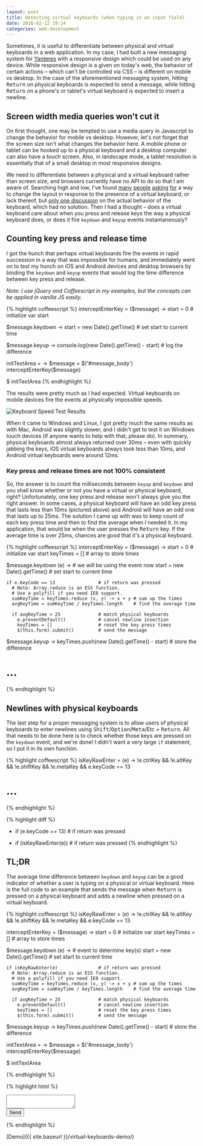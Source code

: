```yaml
---
layout: post
title: Detecting virtual keyboards (when typing in an input field)
date: 2016-02-12 19:14
categories: web-development
---
```


Sometimes, it is useful to differentiate between physical and virtual keyboards in a web application. In my case, I had built a new messaging system for [Yanteres](https://yanteres.com) with a responsive design which could be used on any device. While responsive design is a given on today's web, the behavior of certain actions – which can't be controlled via CSS – is different on mobile vs desktop. In the case of the aforementioned messaging system, hitting <kbd>Return</kbd> on physical keyboards is expected to send a message, while hitting <kbd>Return</kbd> on a phone's or tablet's virtual keyboard is expected to insert a newline.

## Screen width media queries won't cut it

On first thought, one may be tempted to use a media query in Javascript to change the behavior for mobile vs desktop. However, let's not forget that the screen size isn't what changes the behavior here. A mobile phone or tablet can be hooked up to a physical keyboard and a desktop computer can also have a touch screen. Also, in landscape mode, a tablet resolution is essentially that of a small desktop in most responsive designs.

We need to differentiate between a physical and a virtual keyboard rather than screen size, and browsers currently have no API to do so that I am aware of. Searching high and low, I've found [many](http://stackoverflow.com/questions/2593139/ipad-web-app-detect-virtual-keyboard-using-javascript-in-safari) [people](http://stackoverflow.com/questions/13270659/detect-virtual-keyboard-vs-hardware-keyboard) [asking](http://stackoverflow.com/questions/8556933/screen-styling-when-virtual-keyboard-is-active) [for](http://stackoverflow.com/questions/11600040/jquery-js-html5-change-page-content-when-keyboard-is-visible-on-mobile-devices) a way to change the layout in response to the presence of a virtual keyboard, or lack thereof, but [only one discussion](http://stackoverflow.com/questions/18880236/how-do-i-detect-hardware-keyboard-presence-with-javascript) on the actual behavior of the keyboard, which had no solution. Then I had a thought – does a virtual keyboard care about when you press and release keys the way a physical keyboard does, or does it fire `keydown` and `keyup` events instantaneously?

## Counting key press and release time

I got the hunch that perhaps virtual keyboards fire the events in rapid succession in a way that was impossible for humans, and immediately went on to test my hunch on iOS and Android devices and desktop browsers by binding the `keydown` and `keyup` events that would log the time difference between key press and release.

*Note: I use jQuery and Coffeescript in my examples, but the concepts can be applied in vanilla JS easily.*

{% highlight coffeescript %}
interceptEnterKey = ($message) ->
  start = 0                           # initialize var start

  $message.keydown ->
    start = new Date().getTime()      # set start to current time

  $message.keyup ->
    console.log(new Date().getTime() - start) # log the difference

initTextArea = ->
  $message = $('#message_body')
  interceptEnterKey($message)

$ initTextArea
{% endhighlight %}

The results were pretty much as I had expected. Virtual keyboards on mobile devices fire the events at physically impossible speeds.

<img class="img-responsive thumbnail"
  alt="Keyboard Speed Test Results"
  src="{{ site.baseurl }}/images/virtual-keyboard.png">

When it came to Windows and Linux, I got pretty much the same results as with Mac, Android was slightly slower, and I didn't get to test it on Windows touch devices (if anyone wants to help with that, please do). In summary, physical keyboards almost always returned over 30ms – even with quickly jabbing the keys, iOS virtual keyboards always took less than 10ms, and Android virtual keyboards were around 12ms.

### Key press and release times are not 100% consistent

So, the answer is to count the milliseconds between `keyup` and `keydown` and you shall know whether or not you have a virtual or physical keyboard, right? Unfortunately, one key press and release won't always give you the right answer. In some cases, a physical keyboard will have an odd key press that lasts less than 10ms (pictured above) and Android will have an odd one that lasts up to 25ms. The solution I came up with was to keep count of each key press time and then to find the average when I needed it. In my application, that would be when the user presses the <kbd>Return</kbd> key. If the average time is over 25ms, chances are good that it's a physical keyboard.

{% highlight coffeescript %}
interceptEnterKey = ($message) ->
  start = 0                           # initialize var start
  keyTimes = []                       # array to store times

  $message.keydown (e) ->             # we will be using the event now
    start = new Date().getTime()      # set start to current time

    if e.keyCode == 13                # if return was pressed
      # Note: Array.reduce is an ES5 function.
      # Use a polyfill if you need IE8 support.
      sumKeyTime = keyTimes.reduce (x, y) -> x + y # sum up the times
      avgKeyTime = sumKeyTime / keyTimes.length    # find the average time

      if avgKeyTime > 25              # match physical keyboards
        e.preventDefault()            # cancel newline insertion
        keyTimes = []                 # reset the key press times
        $(this.form).submit()         # send the message

  $message.keyup ->
    keyTimes.push(new Date().getTime() - start) # store the difference

# ...
{% endhighlight %}

## Newlines with physical keyboards

The last step for a proper messaging system is to allow users of physical keyboards to enter newlines using <kbd>Shift</kbd>/<kbd>Option</kbd>/<kbd>Meta</kbd>/Etc + <kbd>Return</kbd>. All that needs to be done here is to check whether those keys are pressed on the `keydown` event, and we're done! I didn't want a very large `if` statement, so I put it in its own function.

{% highlight coffeescript %}
isKeyRawEnter = (e) ->
  !e.ctrlKey && !e.altKey && !e.shiftKey && !e.metaKey && e.keyCode == 13

# ...
{% endhighlight %}

{% highlight diff %}
-    if (e.keyCode == 13)              # if return was pressed
+    if (isKeyRawEnter(e))             # if return was pressed
{% endhighlight %}

## TL;DR

The average time difference between `keydown` and `keyup` can be a good indicator of whether a user is typing on a physical or virtual keyboard. Here is the full code to an example that sends the message when <kbd>Return</kbd> is pressed on a physical keyboard and adds a newline when pressed on a virtual keyboard.

{% highlight coffeescript %}
isKeyRawEnter = (e) ->
  !e.ctrlKey && !e.altKey && !e.shiftKey && !e.metaKey && e.keyCode == 13

interceptEnterKey = ($message) ->
  start = 0                           # initialize var start
  keyTimes = []                       # array to store times

  $message.keydown (e) ->             # event to determine key(s)
    start = new Date().getTime()      # set start to current time

    if isKeyRawEnter(e)               # if return was pressed
      # Note: Array.reduce is an ES5 function.
      # Use a polyfill if you need IE8 support.
      sumKeyTime = keyTimes.reduce (x, y) -> x + y # sum up the times
      avgKeyTime = sumKeyTime / keyTimes.length    # find the average time

      if avgKeyTime > 25              # match physical keyboards
        e.preventDefault()            # cancel newline insertion
        keyTimes = []                 # reset the key press times
        $(this.form).submit()         # send the message

  $message.keyup ->
    keyTimes.push(new Date().getTime() - start) # store the difference

initTextArea = ->
  $message = $('#message_body')
  interceptEnterKey($message)

$ initTextArea

{% endhighlight %}

{% highlight html %}
<form id="message-form" method="post" action="/messages">
  <div>
    <textarea id="message_body" name="message[body]"></textarea>
  </div>
  <div>
    <button type="submit">Send</button>
  </div>
</form>
{% endhighlight %}

[Demo]({{ site.baseurl }}/virtual-keyboards-demo/)
